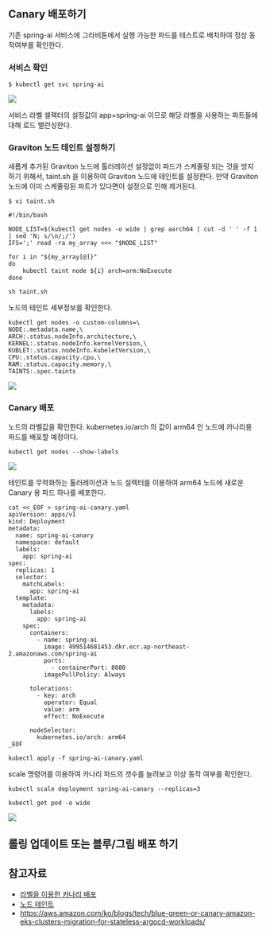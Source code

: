 ## Canary 배포하기 ##

기존 spring-ai 서비스에 그라비톤에서 실행 가능한 파드를 테스트로 배치하여 정상 동작여부를 확인한다. 

### 서비스 확인 ###

```
$ kubectl get svc spring-ai
```
![](https://github.com/gnosia93/eks-grv-mig/blob/main/tutorial/images/getsvc-1.png)

서비스 라벨 셀렉터의 설정값이 app=spring-ai 이므로 해당 라벨을 사용하는 파트들에 대해 로드 밸런싱한다. 

### Graviton 노드 테인트 설정하기 ###

새롭게 추가된 Graviton 노드에 톨러레이션 설정없이 파드가 스케줄링 되는 것을 방지하기 위해서, taint.sh 을 이용하여 Graviton 노드에 테인트를 설정한다. 만약 Graviton 노드에 이미 스케줄링된 파트가 있다면이 설정으로 인해 제거된다.
```
$ vi taint.sh
```
```
#!/bin/bash

NODE_LIST=$(kubectl get nodes -o wide | grep aarch64 | cut -d ' ' -f 1 | sed 'N; s/\n/;/')
IFS=';' read -ra my_array <<< "$NODE_LIST"

for i in "${my_array[@]}"
do
    kubectl taint node ${i} arch=arm:NoExecute	
done
```
```
sh taint.sh
```

노드의 테인트 세부정보를 확인한다. 
```
kubectl get nodes -o custom-columns=\
NODE:.metadata.name,\
ARCH:.status.nodeInfo.architecture,\
KERNEL:.status.nodeInfo.kernelVersion,\
KUBLET:.status.nodeInfo.kubeletVersion,\
CPU:.status.capacity.cpu,\
RAM:.status.capacity.memory,\
TAINTS:.spec.taints
```
![](https://github.com/gnosia93/eks-grv-mig/blob/main/tutorial/images/kubectl-getnode-3.png)



### Canary 배포 ###
노드의 라벨값을 확인한다. kubernetes.io/arch 의 값이 arm64 인 노드에 카나리용 파드를 배포할 예정이다.

```
kubectl get nodes --show-labels
```
![](https://github.com/gnosia93/eks-grv-mig/blob/main/tutorial/images/kubectl-getnode-4.png)

테인트를 무력화하는 톨러레이션과 노드 설렉터를 이용하여 arm64 노드에 새로운 Canary 용 파드 하나를 배포한다. 
```
cat <<_EOF > spring-ai-canary.yaml
apiVersion: apps/v1
kind: Deployment
metadata:
  name: spring-ai-canary
  namespace: default
  labels:
    app: spring-ai
spec:
  replicas: 1
  selector:
    matchLabels:
      app: spring-ai
  template:
    metadata:
      labels:
        app: spring-ai
    spec:
      containers:
        - name: spring-ai
          image: 499514681453.dkr.ecr.ap-northeast-2.amazonaws.com/spring-ai
          ports:
            - containerPort: 8080
          imagePullPolicy: Always

      tolerations:
        - key: arch
          operator: Equal
          value: arm
          effect: NoExecute

      nodeSelector:
        kubernetes.io/arch: arm64
_EOF
```

```
kubectl apply -f spring-ai-canary.yaml
```

scale 명령어를 이용하여 카나리 파드의 갯수를 늘려보고 이상 동작 여부를 확인한다. 
```
kubectl scale deployment spring-ai-canary --replicas=3
```
```
kubectl get pod -o wide
```
![](https://github.com/gnosia93/eks-grv-mig/blob/main/tutorial/images/getpod-2.png)


## 롤링 업데이트 또는 블루/그림 배포 하기 ##





## 참고자료 ##
* [라벨을 이용한 카나리 배포](https://arisu1000.tistory.com/27842)
* [노드 테인트](https://dobby-isfree.tistory.com/163)
* https://aws.amazon.com/ko/blogs/tech/blue-green-or-canary-amazon-eks-clusters-migration-for-stateless-argocd-workloads/
